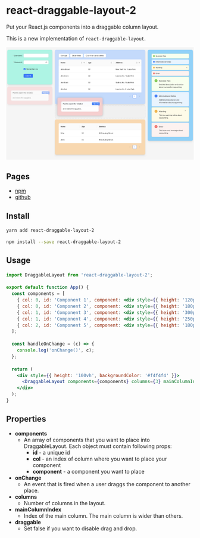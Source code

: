 # react-draggable-layout-2

Put your React.js components into a draggable column layout.

This is a new implementation of `react-draggable-layout`.

![alt text](screenshot.png)

## Pages

- [npm](https://www.npmjs.com/package/react-draggable-layout-2)
- [github](https://github.com/dsocha/react-draggable-layout-2)

## Install

```bash
yarn add react-draggable-layout-2
```

```bash
npm install --save react-draggable-layout-2
```

## Usage

```jsx
import DraggableLayout from 'react-draggable-layout-2';

export default function App() {
  const components = [
    { col: 0, id: 'Component 1', component: <div style={{ height: '120px', backgroundColor: 'rgb(125 211 252)', borderRadius: '1rem', padding: '24px', boxShadow: '0 8px 10px -4px #cccccc' }}>Component #1</div> },
    { col: 0, id: 'Component 2', component: <div style={{ height: '180px', backgroundColor: 'rgb(153 246 228)', borderRadius: '1rem', padding: '24px', boxShadow: '0 8px 10px -4px #cccccc' }}>Component #2</div> },
    { col: 1, id: 'Component 3', component: <div style={{ height: '300px', backgroundColor: 'rgb(254 202 202)', borderRadius: '1rem', padding: '24px', boxShadow: '0 8px 10px -4px #cccccc' }}>Component #3</div> },
    { col: 1, id: 'Component 4', component: <div style={{ height: '250px', backgroundColor: 'rgb(191 219 254)', borderRadius: '1rem', padding: '24px', boxShadow: '0 8px 10px -4px #cccccc' }}>Component #4</div> },
    { col: 2, id: 'Component 5', component: <div style={{ height: '180px', backgroundColor: 'rgb(254 215 170)', borderRadius: '1rem', padding: '24px', boxShadow: '0 8px 10px -4px #cccccc' }}>Component #5</div> },
  ];

  const handleOnChange = (c) => {
    console.log('onChange()', c);
  };

  return (
    <div style={{ height: '100vh', backgroundColor: '#f4f4f4' }}>
      <DraggableLayout components={components} columns={3} mainColumnIndex={1} onChange={handleOnChange} draggable={true} />
    </div>
  );
}
```

## Properties

- **components**
  - An array of components that you want to place into DraggableLayout. Each object must contain following props:
    - **id** - a unique id
    - **col** - an index of column where you want to place your component
    - **component** - a component you want to place
- **onChange**
  - An event that is fired when a user draggs the component to another place.
- **columns**
  - Number of columns in the layout.
- **mainColumnIndex**
  - Index of the main column. The main column is wider than others.
- **draggable**
  - Set false if you want to disable drag and drop.
